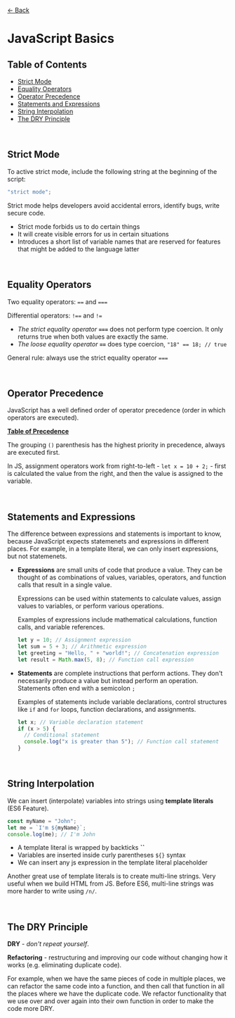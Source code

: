 [&larr; Back](./README.md)

# JavaScript Basics

## Table of Contents

- [Strict Mode](#strict-mode)
- [Equality Operators](#equality-operators)
- [Operator Precedence](#operator-precedence)
- [Statements and Expressions](#statements-and-expressions)
- [String Interpolation](#string-interpolation)
- [The DRY Principle](#the-dry-principle)

<br>

## Strict Mode

To active strict mode, include the following string at the beginning of the script:

```js
"strict mode";
```

Strict mode helps developers avoid accidental errors, identify bugs, write secure code.

- Strict mode forbids us to do certain things
- It will create visible errors for us in certain situations
- Introduces a short list of variable names that are reserved for features that might be added to the language latter

<br>

## Equality Operators

Two equality operators: `==` and `===`

Differential operators: `!==` and `!=`

- _The strict equality operator_ **`===`** does not perform type coercion. It only returns true when both values are exactly the same.
- _The loose equality operator_ **`==`** does type coercion, `"18" == 18; // true`

General rule: always use the strict equality operator `===`

<br>

## Operator Precedence

JavaScript has a well defined order of operator precedence (order in which operators are executed).

[**Table of Precedence**](https://developer.mozilla.org/en-US/docs/Web/JavaScript/Reference/Operators/Operator_Precedence#table)

The grouping `()` parenthesis has the highest priority in precedence, always are executed first.

In JS, assignment operators work from right-to-left - `let x = 10 + 2;` - first is calculated the value from the right, and then the value is assigned to the variable.

<br>

## Statements and Expressions

The difference between expressions and statements is important to know, because JavaScript expects statemenets and expressions in different places. For example, in a template literal, we can only insert expressions, but not statemenets.

- **Expressions** are small units of code that produce a value. They can be thought of as combinations of values, variables, operators, and function calls that result in a single value.

  Expressions can be used within statements to calculate values, assign values to variables, or perform various operations.

  Examples of expressions include mathematical calculations, function calls, and variable references.

  ```js
  let y = 10; // Assignment expression
  let sum = 5 + 3; // Arithmetic expression
  let greeting = "Hello, " + "world!"; // Concatenation expression
  let result = Math.max(5, 8); // Function call expression
  ```

- **Statements** are complete instructions that perform actions. They don't necessarily produce a value but instead perform an operation. Statements often end with a semicolon `;`

  Examples of statements include variable declarations, control structures like `if` and `for` loops, function declarations, and assignments.

  ```js
  let x; // Variable declaration statement
  if (x > 5) {
    // Conditional statement
    console.log("x is greater than 5"); // Function call statement
  }
  ```

<br>

## String Interpolation

We can insert (interpolate) variables into strings using **template literals** (ES6 Feature).

```js
const myName = "John";
let me = `I'm ${myName}`;
console.log(me); // I'm John
```

- A template literal is wrapped by backticks **``**
- Variables are inserted inside curly parentheses `${}` syntax
- We can insert any js expression in the template literal placeholder

Another great use of template literals is to create multi-line strings. Very useful when we build HTML from JS. Before ES6, multi-line strings was more harder to write using `/n/`.

<br>

## The DRY Principle

**DRY** - _don't repeat yourself_.

**Refactoring** - restructuring and improving our code without changing how it works (e.g. eliminating duplicate code).

For example, when we have the same pieces of code in multiple places, we can refactor the same code into a function, and then call that function in all the places where we have the duplicate code. We refactor functionality that we use over and over again into their own function in order to make the code more DRY.

<br>

